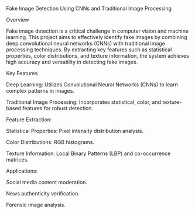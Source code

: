 Fake Image Detection Using CNNs and Traditional Image Processing

Overview

Fake image detection is a critical challenge in computer vision and machine learning. This project aims to effectively identify fake images by combining deep convolutional neural networks (CNNs) with traditional image processing techniques. By extracting key features such as statistical properties, color distributions, and texture information, the system achieves high accuracy and versatility in detecting fake images.

Key Features

Deep Learning: Utilizes Convolutional Neural Networks (CNNs) to learn complex patterns in images.

Traditional Image Processing: Incorporates statistical, color, and texture-based features for robust detection.

Feature Extraction:

Statistical Properties: Pixel intensity distribution analysis.

Color Distributions: RGB histograms.

Texture Information: Local Binary Patterns (LBP) and co-occurrence matrices.

Applications:

Social media content moderation.

News authenticity verification.

Forensic image analysis.
